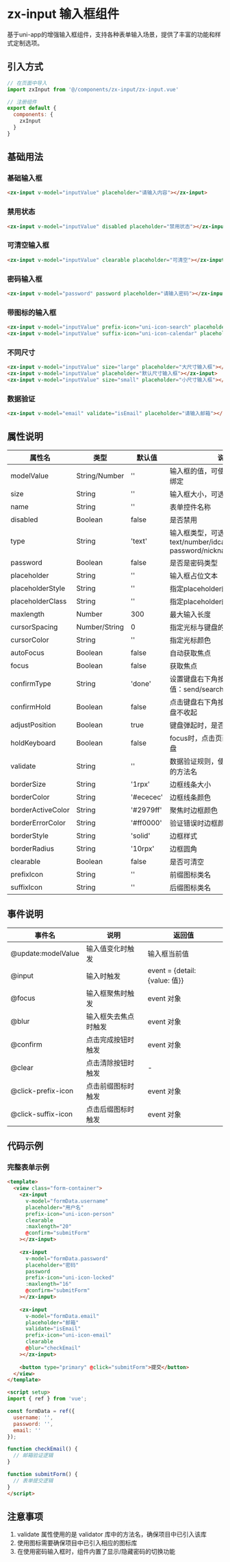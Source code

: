 # zx-input 输入框组件

基于uni-app的增强输入框组件，支持各种表单输入场景，提供了丰富的功能和样式定制选项。

## 引入方式

```js
// 在页面中导入
import zxInput from '@/components/zx-input/zx-input.vue'

// 注册组件
export default {
  components: {
    zxInput
  }
}
```

## 基础用法

### 基础输入框

```html
<zx-input v-model="inputValue" placeholder="请输入内容"></zx-input>
```

### 禁用状态

```html
<zx-input v-model="inputValue" disabled placeholder="禁用状态"></zx-input>
```

### 可清空输入框

```html
<zx-input v-model="inputValue" clearable placeholder="可清空"></zx-input>
```

### 密码输入框

```html
<zx-input v-model="password" password placeholder="请输入密码"></zx-input>
```

### 带图标的输入框

```html
<zx-input v-model="inputValue" prefix-icon="uni-icon-search" placeholder="搜索内容"></zx-input>
<zx-input v-model="inputValue" suffix-icon="uni-icon-calendar" placeholder="选择日期"></zx-input>
```

### 不同尺寸

```html
<zx-input v-model="inputValue" size="large" placeholder="大尺寸输入框"></zx-input>
<zx-input v-model="inputValue" placeholder="默认尺寸输入框"></zx-input>
<zx-input v-model="inputValue" size="small" placeholder="小尺寸输入框"></zx-input>
```

### 数据验证

```html
<zx-input v-model="email" validate="isEmail" placeholder="请输入邮箱"></zx-input>
```

## 属性说明

| 属性名                   | 类型           | 默认值    | 说明                                                        |
| ----------------------- | -------------- | -------- | ----------------------------------------------------------- |
| modelValue              | String/Number  | ''       | 输入框的值，可使用v-model双向绑定                            |
| size                    | String         | ''       | 输入框大小，可选值：large/small                              |
| name                    | String         | ''       | 表单控件名称                                                 |
| disabled                | Boolean        | false    | 是否禁用                                                     |
| type                    | String         | 'text'   | 输入框类型，可选值：text/number/idcard/digit/tel/safe-password/nickname |
| password                | Boolean        | false    | 是否是密码类型                                               |
| placeholder             | String         | ''       | 输入框占位文本                                               |
| placeholderStyle        | String         | ''       | 指定placeholder的样式                                        |
| placeholderClass        | String         | ''       | 指定placeholder的样式类                                      |
| maxlength               | Number         | 300      | 最大输入长度                                                 |
| cursorSpacing           | Number/String  | 0        | 指定光标与键盘的距离                                         |
| cursorColor             | String         | ''       | 指定光标颜色                                                 |
| autoFocus               | Boolean        | false    | 自动获取焦点                                                 |
| focus                   | Boolean        | false    | 获取焦点                                                     |
| confirmType             | String         | 'done'   | 设置键盘右下角按钮的文字，可选值：send/search/next/go/done   |
| confirmHold             | Boolean        | false    | 点击键盘右下角按钮时是否保持键盘不收起                       |
| adjustPosition          | Boolean        | true     | 键盘弹起时，是否自动上推页面                                 |
| holdKeyboard            | Boolean        | false    | focus时，点击页面的时候不收起键盘                            |
| validate                | String         | ''       | 数据验证规则，使用validator库中的方法名                      |
| borderSize              | String         | '1rpx'   | 边框线条大小                                                 |
| borderColor             | String         | '#ececec'| 边框线条颜色                                                 |
| borderActiveColor       | String         | '#2979ff'| 聚焦时边框颜色                                               |
| borderErrorColor        | String         | '#ff0000'| 验证错误时边框颜色                                           |
| borderStyle             | String         | 'solid'  | 边框样式                                                     |
| borderRadius            | String         | '10rpx'  | 边框圆角                                                     |
| clearable               | Boolean        | false    | 是否可清空                                                   |
| prefixIcon              | String         | ''       | 前缀图标类名                                                 |
| suffixIcon              | String         | ''       | 后缀图标类名                                                 |

## 事件说明

| 事件名            | 说明                 | 返回值                     |
| ----------------- | -------------------- | -------------------------- |
| @update:modelValue | 输入值变化时触发     | 输入框当前值                |
| @input            | 输入时触发           | event = {detail: {value: 值}} |
| @focus            | 输入框聚焦时触发     | event 对象                  |
| @blur             | 输入框失去焦点时触发 | event 对象                  |
| @confirm          | 点击完成按钮时触发   | event 对象                  |
| @clear            | 点击清除按钮时触发   | -                          |
| @click-prefix-icon | 点击前缀图标时触发   | event 对象                  |
| @click-suffix-icon | 点击后缀图标时触发   | event 对象                  |

## 代码示例

### 完整表单示例

```html
<template>
  <view class="form-container">
    <zx-input
      v-model="formData.username"
      placeholder="用户名"
      prefix-icon="uni-icon-person"
      clearable
      :maxlength="20"
      @confirm="submitForm"
    ></zx-input>
    
    <zx-input
      v-model="formData.password"
      placeholder="密码"
      password
      prefix-icon="uni-icon-locked"
      :maxlength="16"
      @confirm="submitForm"
    ></zx-input>
    
    <zx-input
      v-model="formData.email"
      placeholder="邮箱"
      validate="isEmail"
      prefix-icon="uni-icon-email"
      clearable
      @blur="checkEmail"
    ></zx-input>
    
    <button type="primary" @click="submitForm">提交</button>
  </view>
</template>

<script setup>
import { ref } from 'vue';

const formData = ref({
  username: '',
  password: '',
  email: ''
});

function checkEmail() {
  // 邮箱验证逻辑
}

function submitForm() {
  // 表单提交逻辑
}
</script>
```

## 注意事项

1. validate 属性使用的是 validator 库中的方法名，确保项目中已引入该库
2. 使用图标需要确保项目中已引入相应的图标库
3. 在使用密码输入框时，组件内置了显示/隐藏密码的切换功能
